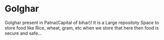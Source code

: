 # Golghar
Golghar present in Patna(Capital of bihar)! It is a Large repositoty Space to store food like Rice, wheat, gram, etc when we store that here then food is secure and safe...
